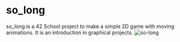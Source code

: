 # so_long
so_long is a 42 School project to make a simple 2D game with moving animations. It is an introduction in graphical projects. 
![so-long](https://github.com/PetruCazac/so_long/assets/79046351/d634549d-8927-4807-8319-5cd721f291b6)
